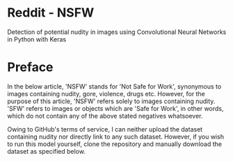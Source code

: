 # Reddit - NSFW
Detection of potential nudity in images using Convolutional Neural Networks in Python with Keras

# Preface
In the below article, 'NSFW' stands for 'Not Safe for Work', synonymous to images containing nudity, gore, violence, drugs etc. However, for the purpose of this article, 'NSFW' refers solely to images containing nudity.
'SFW' refers to images or objects which are 'Safe for Work', in other words, which do not contain any of the above stated negatives whatsoever.

Owing to GitHub's terms of service, I can neither upload the dataset containing nudity nor directly link to any such dataset. However, if you wish to run this model yourself, clone the repository and manually download the dataset as specified below.
